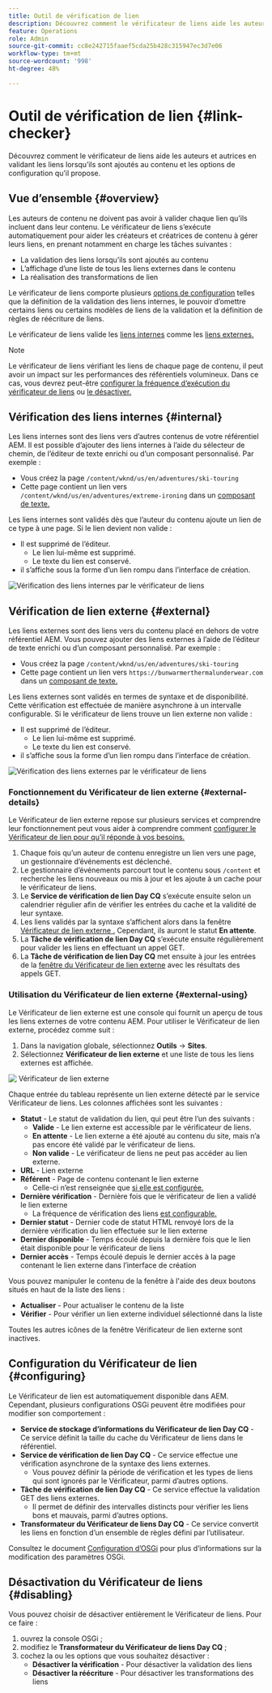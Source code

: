 ```yaml
---
title: Outil de vérification de lien
description: Découvrez comment le vérificateur de liens aide les auteurs et autrices en validant les liens lorsqu’ils sont ajoutés au contenu et les options de configuration qu’il propose.
feature: Operations
role: Admin
source-git-commit: cc8e242715faaef5cda25b428c315947ec3d7e06
workflow-type: tm+mt
source-wordcount: '998'
ht-degree: 48%

---
```



# Outil de vérification de lien {#link-checker}

Découvrez comment le vérificateur de liens aide les auteurs et autrices en validant les liens lorsqu’ils sont ajoutés au contenu et les options de configuration qu’il propose.

## Vue d’ensemble {#overview}

Les auteurs de contenu ne doivent pas avoir à valider chaque lien qu’ils incluent dans leur contenu. Le vérificateur de liens s’exécute automatiquement pour aider les créateurs et créatrices de contenu à gérer leurs liens, en prenant notamment en charge les tâches suivantes :

* La validation des liens lorsqu’ils sont ajoutés au contenu
* L’affichage d’une liste de tous les liens externes dans le contenu
* La réalisation des transformations de lien

Le vérificateur de liens comporte plusieurs [options de configuration](#configuring) telles que la définition de la validation des liens internes, le pouvoir d’omettre certains liens ou certains modèles de liens de la validation et la définition de règles de réécriture de liens.

Le vérificateur de liens valide les [liens internes](#internal) comme les [liens externes.](#external)

>[!NOTE]
>
>Le vérificateur de liens vérifiant les liens de chaque page de contenu, il peut avoir un impact sur les performances des référentiels volumineux. Dans ce cas, vous devrez peut-être [configurer la fréquence d’exécution du vérificateur de liens](#configuring) ou [le désactiver.](#disabling)

## Vérification des liens internes {#internal}

Les liens internes sont des liens vers d’autres contenus de votre référentiel AEM. Il est possible d’ajouter des liens internes à l’aide du sélecteur de chemin, de l’éditeur de texte enrichi ou d’un composant personnalisé. Par exemple :

* Vous créez la page `/content/wknd/us/en/adventures/ski-touring`
* Cette page contient un lien vers `/content/wknd/us/en/adventures/extreme-ironing` dans un [composant de texte.](https://experienceleague.adobe.com/fr/docs/experience-manager-core-components/using/wcm-components/text)

Les liens internes sont validés dès que l’auteur du contenu ajoute un lien de ce type à une page. Si le lien devient non valide :

* Il est supprimé de l’éditeur.
   * Le lien lui-même est supprimé.
   * Le texte du lien est conservé.
* il s’affiche sous la forme d’un lien rompu dans l’interface de création.

![Vérification des liens internes par le vérificateur de liens](assets/link-checker-internal.png)

## Vérification de lien externe {#external}

Les liens externes sont des liens vers du contenu placé en dehors de votre référentiel AEM. Vous pouvez ajouter des liens externes à l’aide de l’éditeur de texte enrichi ou d’un composant personnalisé. Par exemple :

* Vous créez la page `/content/wknd/us/en/adventures/ski-touring`
* Cette page contient un lien vers `https://bunwarmerthermalunderwear.com` dans un [composant de texte.](https://experienceleague.adobe.com/fr/docs/experience-manager-core-components/using/wcm-components/text)

Les liens externes sont validés en termes de syntaxe et de disponibilité. Cette vérification est effectuée de manière asynchrone à un intervalle configurable. Si le vérificateur de liens trouve un lien externe non valide :

* Il est supprimé de l’éditeur.
   * Le lien lui-même est supprimé.
   * Le texte du lien est conservé.
* il s’affiche sous la forme d’un lien rompu dans l’interface de création.

![Vérification des liens externes par le vérificateur de liens](assets/link-checker-external.png)

### Fonctionnement du Vérificateur de lien externe {#external-details}

Le Vérificateur de lien externe repose sur plusieurs services et comprendre leur fonctionnement peut vous aider à comprendre comment [configurer le Vérificateur de lien pour qu’il réponde à vos besoins.](#configuring)

1. Chaque fois qu’un auteur de contenu enregistre un lien vers une page, un gestionnaire d’événements est déclenché.
1. Le gestionnaire d’événements parcourt tout le contenu sous `/content` et recherche les liens nouveaux ou mis à jour et les ajoute à un cache pour le vérificateur de liens.
1. Le **Service de vérification de lien Day CQ** s’exécute ensuite selon un calendrier régulier afin de vérifier les entrées du cache et la validité de leur syntaxe.
1. Les liens validés par la syntaxe s’affichent alors dans la fenêtre [&#x200B; Vérificateur de lien externe .](#external-using) Cependant, ils auront le statut **En attente**.
1. La **Tâche de vérification de lien Day CQ** s’exécute ensuite régulièrement pour valider les liens en effectuant un appel GET.
1. La **Tâche de vérification de lien Day CQ** met ensuite à jour les entrées de la [fenêtre du Vérificateur de lien externe](#external-using) avec les résultats des appels GET.

### Utilisation du Vérificateur de lien externe {#external-using}

Le Vérificateur de lien externe est une console qui fournit un aperçu de tous les liens externes de votre contenu AEM. Pour utiliser le Vérificateur de lien externe, procédez comme suit :

1. Dans la navigation globale, sélectionnez **Outils** -> **Sites**.
1. Sélectionnez **Vérificateur de lien externe** et une liste de tous les liens externes est affichée.

![&#x200B; Vérificateur de lien externe &#x200B;](assets/external-link-checker.png)

Chaque entrée du tableau représente un lien externe détecté par le service Vérificateur de liens. Les colonnes affichées sont les suivantes :

* **Statut** - Le statut de validation du lien, qui peut être l’un des suivants :
   * **Valide** - Le lien externe est accessible par le vérificateur de liens.
   * **En attente** - Le lien externe a été ajouté au contenu du site, mais n’a pas encore été validé par le vérificateur de liens.
   * **Non valide** - Le vérificateur de liens ne peut pas accéder au lien externe.
* **URL** - Lien externe
* **Référent** - Page de contenu contenant le lien externe
   * Celle-ci n’est renseignée que [si elle est configurée.](#configuring)
* **Dernière vérification** - Dernière fois que le vérificateur de lien a validé le lien externe
   * La fréquence de vérification des liens [est configurable.](#configuring)
* **Dernier statut** - Dernier code de statut HTML renvoyé lors de la dernière vérification du lien effectuée sur le lien externe
* **Dernier disponible** - Temps écoulé depuis la dernière fois que le lien était disponible pour le vérificateur de liens
* **Dernier accès** - Temps écoulé depuis le dernier accès à la page contenant le lien externe dans l’interface de création

Vous pouvez manipuler le contenu de la fenêtre à l&#39;aide des deux boutons situés en haut de la liste des liens :

* **Actualiser** - Pour actualiser le contenu de la liste
* **Vérifier** - Pour vérifier un lien externe individuel sélectionné dans la liste

Toutes les autres icônes de la fenêtre Vérificateur de lien externe sont inactives.

## Configuration du Vérificateur de lien {#configuring}

Le Vérificateur de lien est automatiquement disponible dans AEM. Cependant, plusieurs configurations OSGi peuvent être modifiées pour modifier son comportement :

* **Service de stockage d’informations du Vérificateur de lien Day CQ** - Ce service définit la taille du cache du Vérificateur de liens dans le référentiel.
* **Service de vérification de lien Day CQ** - Ce service effectue une vérification asynchrone de la syntaxe des liens externes.
   * Vous pouvez définir la période de vérification et les types de liens qui sont ignorés par le Vérificateur, parmi d’autres options.
* **Tâche de vérification de lien Day CQ** - Ce service effectue la validation GET des liens externes.
   * Il permet de définir des intervalles distincts pour vérifier les liens bons et mauvais, parmi d’autres options.
* **Transformateur du Vérificateur de liens Day CQ** - Ce service convertit les liens en fonction d’un ensemble de règles défini par l’utilisateur.

Consultez le document [Configuration d’OSGi](/help/implementing/deploying/configuring-osgi.md) pour plus d’informations sur la modification des paramètres OSGi.

## Désactivation du Vérificateur de liens {#disabling}

Vous pouvez choisir de désactiver entièrement le Vérificateur de liens. Pour ce faire :

1. ouvrez la console OSGi ;
1. modifiez le **Transformateur du Vérificateur de liens Day CQ** ;
1. cochez la ou les options que vous souhaitez désactiver :
   * **Désactiver la vérification** - Pour désactiver la validation des liens
   * **Désactiver la réécriture** - Pour désactiver les transformations des liens

